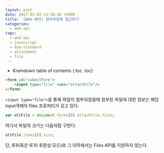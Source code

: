 ```yaml
---
layout: post
date: 2017-02-03 13:38:10 +0900
title: '[Web API] 첨부파일에 접근하기'
categories:
  - web-api
tags:
  - web-api
  - javascript
  - dom-standard
  - attachment
  - file
---
```


* Kramdown table of contents
{:toc .toc}


```html
<form id="submitForm">
    <input type="file" name="attachFile"/>
</form>
```

`<input type="file">`을 통해 파일이 첨부되었을때 첨부된 파일에 대한 정보는 해당 input객체의 files 프로퍼티가 갖고 있다.

```js
var attFile = document.forms[0].attachFile.files;
```

여기서 파일의 크기는 다음처럼 구한다:

```js
attFile.items[0].size;
```

단, IE9(혹은 IE10 호환성 모드)와 그 이하에서는 Files API를 지원하지 않는다.
